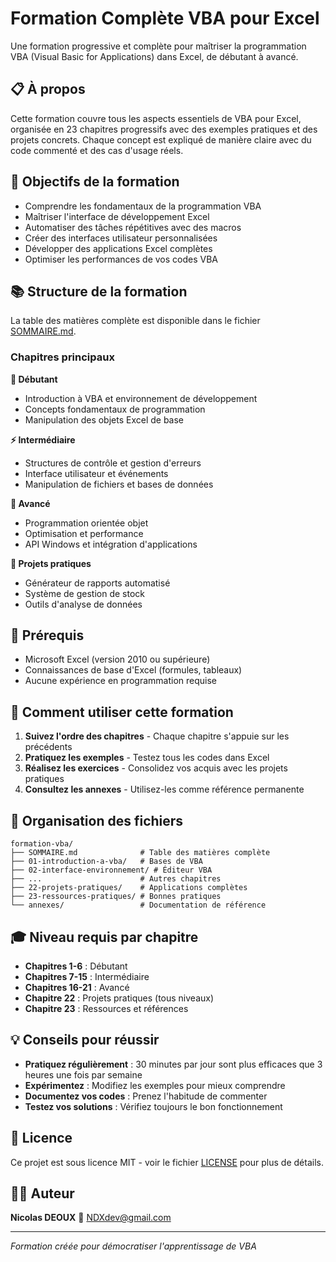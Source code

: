 # Formation Complète VBA pour Excel

Une formation progressive et complète pour maîtriser la programmation VBA (Visual Basic for Applications) dans Excel, de débutant à avancé.

## 📋 À propos

Cette formation couvre tous les aspects essentiels de VBA pour Excel, organisée en 23 chapitres progressifs avec des exemples pratiques et des projets concrets. Chaque concept est expliqué de manière claire avec du code commenté et des cas d'usage réels.

## 🎯 Objectifs de la formation

- Comprendre les fondamentaux de la programmation VBA
- Maîtriser l'interface de développement Excel
- Automatiser des tâches répétitives avec des macros
- Créer des interfaces utilisateur personnalisées
- Développer des applications Excel complètes
- Optimiser les performances de vos codes VBA

## 📚 Structure de la formation

La table des matières complète est disponible dans le fichier [SOMMAIRE.md](SOMMAIRE.md).

### Chapitres principaux

**🏁 Débutant**
- Introduction à VBA et environnement de développement
- Concepts fondamentaux de programmation
- Manipulation des objets Excel de base

**⚡ Intermédiaire**
- Structures de contrôle et gestion d'erreurs
- Interface utilisateur et événements
- Manipulation de fichiers et bases de données

**🚀 Avancé**
- Programmation orientée objet
- Optimisation et performance
- API Windows et intégration d'applications

**💼 Projets pratiques**
- Générateur de rapports automatisé
- Système de gestion de stock
- Outils d'analyse de données

## 🔧 Prérequis

- Microsoft Excel (version 2010 ou supérieure)
- Connaissances de base d'Excel (formules, tableaux)
- Aucune expérience en programmation requise

## 📖 Comment utiliser cette formation

1. **Suivez l'ordre des chapitres** - Chaque chapitre s'appuie sur les précédents
2. **Pratiquez les exemples** - Testez tous les codes dans Excel
3. **Réalisez les exercices** - Consolidez vos acquis avec les projets pratiques
4. **Consultez les annexes** - Utilisez-les comme référence permanente

## 📁 Organisation des fichiers

```
formation-vba/
├── SOMMAIRE.md              # Table des matières complète
├── 01-introduction-a-vba/   # Bases de VBA
├── 02-interface-environnement/ # Éditeur VBA
├── ...                      # Autres chapitres
├── 22-projets-pratiques/    # Applications complètes
├── 23-ressources-pratiques/ # Bonnes pratiques
└── annexes/                 # Documentation de référence
```

## 🎓 Niveau requis par chapitre

- **Chapitres 1-6** : Débutant
- **Chapitres 7-15** : Intermédiaire
- **Chapitres 16-21** : Avancé
- **Chapitre 22** : Projets pratiques (tous niveaux)
- **Chapitre 23** : Ressources et références

## 💡 Conseils pour réussir

- **Pratiquez régulièrement** : 30 minutes par jour sont plus efficaces que 3 heures une fois par semaine
- **Expérimentez** : Modifiez les exemples pour mieux comprendre
- **Documentez vos codes** : Prenez l'habitude de commenter
- **Testez vos solutions** : Vérifiez toujours le bon fonctionnement

## 📝 Licence

Ce projet est sous licence MIT - voir le fichier [LICENSE](LICENSE) pour plus de détails.

## 👨‍💻 Auteur

**Nicolas DEOUX**
📧 NDXdev@gmail.com

---

*Formation créée pour démocratiser l'apprentissage de VBA*
